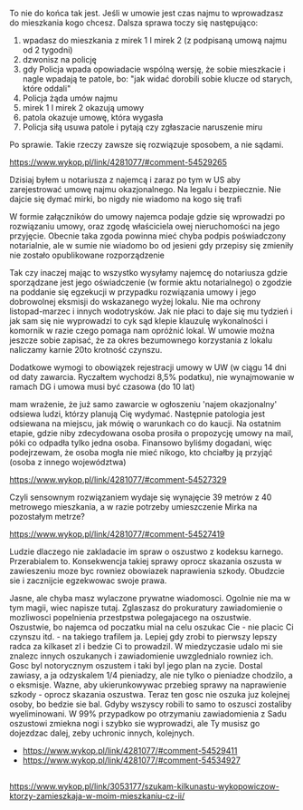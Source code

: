 
To nie do końca tak jest. Jeśli w umowie jest czas najmu to wprowadzasz do mieszkania kogo chcesz. 
Dalsza sprawa toczy się następująco:
1) wpadasz do mieszkania z mirek 1 I mirek 2 (z podpisaną umową najmu od 2 tygodni)
2) dzwonisz na policję
3) gdy Policja wpada opowiadacie wspólną wersję, że sobie mieszkacie i nagle wpadają te patole, bo:
"jak widać dorobili sobie klucze od starych, które oddali"
4) Policja żąda umów najmu
5) mirek 1 I mirek 2 okazują umowy
6) patola okazuje umowę, która wygasła
7) Policja siłą usuwa patole i pytają czy zgłaszacie naruszenie miru

Po sprawie. Takie rzeczy zawsze się rozwiązuje sposobem, a nie sądami.

https://www.wykop.pl/link/4281077/#comment-54529265


Dzisiaj byłem u notariusza z najemcą i zaraz po tym w US aby zarejestrować umowę najmu okazjonalnego. Na legalu i bezpiecznie. Nie dajcie się dymać mirki, bo nigdy nie wiadomo na kogo się trafi

W formie załączników do umowy najemca podaje gdzie się wprowadzi po rozwiązaniu umowy, oraz zgodę właściciela owej nieruchomości na jego przyjęcie. Obecnie taka zgoda powinna mieć chyba podpis poświadczony notarialnie, ale w sumie nie wiadomo bo od jesieni gdy przepisy się zmieniły nie zostało opublikowane rozporządzenie

Tak czy inaczej mając to wszystko wysyłamy najemcę do notariusza gdzie sporządzane jest jego oświadczenie (w formie aktu notarialnego) o zgodzie na poddanie się egzekucji w przypadku rozwiązania umowy i jego dobrowolnej eksmisji do wskazanego wyżej lokalu. Nie ma ochrony listopad-marzec i innych wodotrysków. Jak nie płaci to daje się mu tydzień i jak sam się nie wyprowadzi to cyk sąd klepie klauzulę wykonalności i komornik w razie czego pomaga nam opróżnić lokal. W umowie można jeszcze sobie zapisać, że za okres bezumownego korzystania z lokalu naliczamy karnie 20to krotność czynszu.

Dodatkowe wymogi to obowiązek rejestracji umowy w UW (w ciągu 14 dni od daty zawarcia. Ryczałtem wychodzi 8,5% podatku), nie wynajmowanie w ramach DG i umowa musi być czasowa (do 10 lat)

mam wrażenie, że już samo zawarcie w ogłoszeniu 'najem okazjonalny' odsiewa ludzi, którzy planują Cię wydymać. Następnie patologia jest odsiewana na miejscu, jak mówię o warunkach co do kaucji. Na ostatnim etapie, gdzie niby zdecydowana osoba prosiła o propozycję umowy na mail, póki co odpadła tylko jedna osoba. Finansowo byliśmy dogadani, więc podejrzewam, że osoba mogła nie mieć nikogo, kto chciałby ją przyjąć (osoba z innego województwa)

https://www.wykop.pl/link/4281077/#comment-54527329


Czyli sensownym rozwiązaniem wydaje się wynajęcie 39 metrów z 40 metrowego mieszkania, a w razie potrzeby umieszczenie Mirka na pozostałym metrze?

https://www.wykop.pl/link/4281077/#comment-54527419


Ludzie dlaczego nie zakladacie im spraw o oszustwo z kodeksu karnego. Przerabialem to. Konsekwencja takiej sprawy oprocz skazania oszusta w zawieszeniu moze byc rowniez obowiazek naprawienia szkody. Obudzcie sie i zacznijcie egzekwowac swoje prawa.

Jasne, ale chyba masz wylaczone prywatne wiadomosci. Ogolnie nie ma w tym magii, wiec napisze tutaj. Zglaszasz do prokuratury zawiadomienie o mozliwosci popelnienia przestpstwa polegajacego na oszustwie. Oszustwie, bo najemca od poczatku mial na celu oszukac Cie - nie placic Ci czynszu itd. - na takiego trafilem ja. Lepiej gdy zrobi to pierwszy lepszy radca za kilkaset zl i bedzie Ci to prowadzil. W miedzyczasie udalo mi sie znalezc innych oszukanych i zawiadomienie uwzglednialo rowniez ich. Gosc byl notorycznym oszustem i taki byl jego plan na zycie. Dostal zawiasy, a ja odzyskalem 1/4 pieniadzy, ale nie tylko o pieniadze chodzilo, a o eksmisje. Wazne, aby ukierunkowywac przebieg sprawy na naprawienie szkody - oprocz skazania oszustwa. Teraz ten gosc nie oszuka juz kolejnej osoby, bo bedzie sie bal. Gdyby wszyscy robili to samo to oszusci zostaliby wyeliminowani. W 99% przypadkow po otrzymaniu zawiadomienia z Sadu oszustowi zmiekna nogi i szybko sie wyprowadzi, ale Ty musisz go dojezdzac dalej, zeby uchronic innych, kolejnych.

- https://www.wykop.pl/link/4281077/#comment-54529411
- https://www.wykop.pl/link/4281077/#comment-54534927

##

https://www.wykop.pl/link/3053177/szukam-kilkunastu-wykopowiczow-ktorzy-zamieszkaja-w-moim-mieszkaniu-cz-ii/